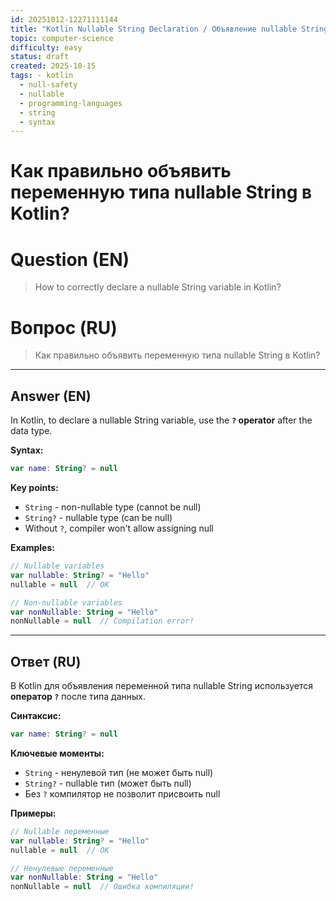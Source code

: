 ```yaml
---
id: 20251012-12271111144
title: "Kotlin Nullable String Declaration / Объявление nullable String в Kotlin"
topic: computer-science
difficulty: easy
status: draft
created: 2025-10-15
tags: - kotlin
  - null-safety
  - nullable
  - programming-languages
  - string
  - syntax
---
```

# Как правильно объявить переменную типа nullable String в Kotlin?

# Question (EN)
> How to correctly declare a nullable String variable in Kotlin?

# Вопрос (RU)
> Как правильно объявить переменную типа nullable String в Kotlin?

---

## Answer (EN)

In Kotlin, to declare a nullable String variable, use the **`?` operator** after the data type.

**Syntax:**
```kotlin
var name: String? = null
```

**Key points:**
- `String` - non-nullable type (cannot be null)
- `String?` - nullable type (can be null)
- Without `?`, compiler won't allow assigning null

**Examples:**
```kotlin
// Nullable variables
var nullable: String? = "Hello"
nullable = null  // OK

// Non-nullable variables
var nonNullable: String = "Hello"
nonNullable = null  // Compilation error!
```

---

## Ответ (RU)

В Kotlin для объявления переменной типа nullable String используется **оператор `?`** после типа данных.

**Синтаксис:**
```kotlin
var name: String? = null
```

**Ключевые моменты:**
- `String` - ненулевой тип (не может быть null)
- `String?` - nullable тип (может быть null)
- Без `?` компилятор не позволит присвоить null

**Примеры:**
```kotlin
// Nullable переменные
var nullable: String? = "Hello"
nullable = null  // OK

// Ненулевые переменные
var nonNullable: String = "Hello"
nonNullable = null  // Ошибка компиляции!
```

